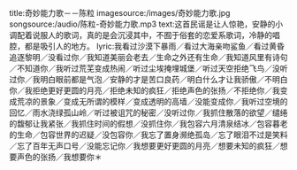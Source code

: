 title:奇妙能力歌－－陈粒
imagesource:/images/奇妙能力歌.jpg
songsource:/audio/陈粒-奇妙能力歌.mp3
text:这首民谣是让人惊艳，安静的小调配着说服人的歌词，真的是会沉浸其中，不囿于俗套的恋爱系歌词，冷静的唱腔，都是吸引人的地方。
lyric:我看过沙漠下暴雨／看过大海亲吻鲨鱼／看过黄昏追逐黎明／没看过你／我知道美丽会老去／生命之外还有生命／我知道风里有诗句／不知道你／我听过荒芜变成热闹／听过尘埃掩埋城堡／听过天空拒绝飞鸟／没听过你／我明白眼前都是气泡／安静的才是苦口良药／明白什么才让我骄傲／不明白你／我拒绝更好更圆的月亮／拒绝未知的疯狂／拒绝声色的张扬／不拒绝你／我变成荒凉的景象／变成无所谓的模样／变成透明的高墙／没能变成你／我听过空境的回忆／雨水浇绿孤山岭／听过被诅咒的秘密／没听过你／我抓住散落的欲望／缱绻的馥郁让我紧张／我抓住时间的假想／没抓住你／我包容六月清泉结冰／包容暮老的生命／包容世界的迟疑／没包容你／我忘了置身濒绝孤岛／忘了眼泪不过是笑料／忘了百年无声口号／没能忘记你／我想要更好更圆的月亮／想要未知的疯狂／想要声色的张扬／我想要你＊